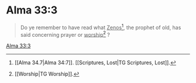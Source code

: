 # Alma 33:3

> Do ye remember to have read what <u>Zenos</u>[^a], the prophet of old, has said concerning prayer or <u>worship</u>[^b] ?

[Alma 33:3](https://www.churchofjesuschrist.org/study/scriptures/bofm/alma/33?lang=eng&id=p3#p3)


[^a]: [[Alma 34.7|Alma 34:7]]. [[Scriptures, Lost|TG Scriptures, Lost]].  
[^b]: [[Worship|TG Worship]].  
